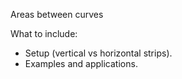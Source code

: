 Areas between curves

What to include:
- Setup (vertical vs horizontal strips).
- Examples and applications.
